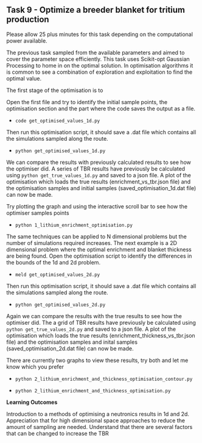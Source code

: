 
## <a name="task9"></a>Task 9 - Optimize a breeder blanket for tritium production

Please allow 25 plus minutes for this task depending on the computational power available.

The previous task sampled from the available parameters and aimed to cover the parameter space efficiently. This task uses  Scikit-opt Gaussian Processing to home in on the optimal solution. In optimisation algorithms it is common to see a combination of exploration and exploitation to find the optimal value.

The first stage of the optimisation is to 

Open the first file and try to identify the initial sample points, the optimisation section and the part where the code saves the output as a file.

- ```code get_optimised_values_1d.py```

Then run this optimisation script, it should save a .dat file which contains all the simulations sampled along the route.

- ```python get_optimised_values_1d.py```

We can compare the results with previously calculated results to see how the optimiser did. A series of TBR results have previously be calculated using ```python get_true_values_1d.py``` and saved to a json file. A plot of the optimisation which loads the true results (enrichment_vs_tbr.json file) and the optimisation samples and initial samples (saved_optimisation_1d.dat file) can now be made.

Try plotting the graph and using the interactive scroll bar to see how the optimiser samples points 

- ```python 1_lithium_enrichment_optimisation.py```

The same techniques can be applied to N dimensional problems but the number of simulations required increases. The next example is a 2D dimensional problem where the optimal enrichment and blanket thickness are being found. Open the optimisation script to identify the differences in the bounds of the 1d and 2d problem.

- ```meld get_optimised_values_2d.py```

Then run this optimisation script, it should save a .dat file which contains all the simulations sampled along the route.

- ```python get_optimised_values_2d.py```

Again we can compare the results with the true results to see how the optimiser did. The a grid of TBR results have previously be calculated using ```python get_true_values_2d.py``` and saved to a json file. A plot of the optimisation which loads the true results (enrichment_thickness_vs_tbr.json file) and the optimisation samples and inital samples (saved_optimisation_2d.dat file) can now be made.

There are currently two graphs to view these results, try both and let me know which you prefer

- ```python 2_lithium_enrichment_and_thickness_optimisation_contour.py```

- ```python 2_lithium_enrichment_and_thickness_optimisation.py```



**Learning Outcomes**

Introduction to a methods of optimising a neutronics results in 1d and 2d.
Appreciation that for high dimensional space approaches to reduce the amount of sampling are needed.
Understand that there are several factors that can be changed to increase the TBR
